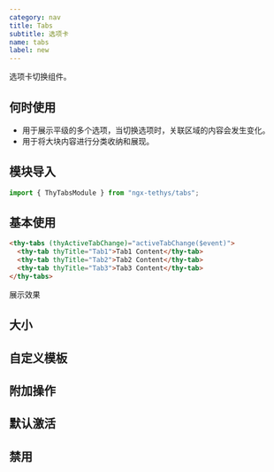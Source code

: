 ```yaml
---
category: nav
title: Tabs
subtitle: 选项卡
name: tabs
label: new
---
```


<alert>选项卡切换组件。</alert>

## 何时使用
- 用于展示平级的多个选项，当切换选项时，关联区域的内容会发生变化。
- 用于将大块内容进行分类收纳和展现。

## 模块导入
```ts
import { ThyTabsModule } from "ngx-tethys/tabs";
```

## 基本使用
```html
<thy-tabs (thyActiveTabChange)="activeTabChange($event)">
  <thy-tab thyTitle="Tab1">Tab1 Content</thy-tab>
  <thy-tab thyTitle="Tab2">Tab2 Content</thy-tab>
  <thy-tab thyTitle="Tab3">Tab3 Content</thy-tab>
</thy-tabs>
```

展示效果
<example name="thy-tabs-basic-example" />

## 大小
<example name="thy-tabs-size-example" />

## 自定义模板
<example name="thy-tabs-custom-example" />

## 附加操作
<example name="thy-tabs-extra-example" />

## 默认激活
<example name="thy-tabs-active-example" />

## 禁用
<example name="thy-tabs-disabled-example" />

